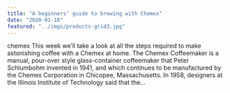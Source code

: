 ```yaml
---
title: "A beginners’ guide to brewing with Chemex"
date: "2020-01-18"
featured: "../imgs/products-grid3.jpg"
---
```


chemex This week we’ll take a look at all the steps required to make astonishing coffee with a Chemex at home. The Chemex Coffeemaker is a manual, pour-over style glass-container coffeemaker that Peter Schlumbohm invented in 1941, and which continues to be manufactured by the Chemex Corporation in Chicopee, Massachusetts. In 1958, designers at the Illinois Institute of Technology said that the…